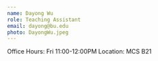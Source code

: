 ```yaml
---
name: Dayong Wu
role: Teaching Assistant
email: dayong@bu.edu
photo: DayongWu.jpeg
---
```


Office Hours: Fri 11:00-12:00PM Location: MCS B21
